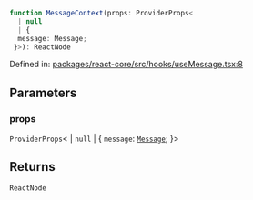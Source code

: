 ```ts
function MessageContext(props: ProviderProps<
  | null
  | {
  message: Message;
 }>): ReactNode
```

Defined in: [packages/react-core/src/hooks/useMessage.tsx:8](https://github.com/thesysdev/crayon/blob/42bf9c916a4f4ba514db529a08f9461bfbbad8ca/js/packages/react-core/src/hooks/useMessage.tsx#L8)

## Parameters

### props

`ProviderProps`\<
  \| `null`
  \| \{
  `message`: [`Message`](../type-aliases/Message.md);
 \}\>

## Returns

`ReactNode`
